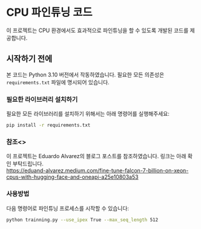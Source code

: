 # CPU 파인튜닝 코드

이 프로젝트는 CPU 환경에서도 효과적으로 파인튜닝을 할 수 있도록 개발된 코드를 제공합니다. 

## 시작하기 전에

본 코드는 Python 3.10 버전에서 작동하였습니다. 필요한 모든 의존성은 `requirements.txt` 파일에 명시되어 있습니다.

### 필요한 라이브러리 설치하기

필요한 모든 라이브러리를 설치하기 위해서는 아래 명령어를 실행해주세요:

```bash
pip install -r requirements.txt
```

### 참조<>
이 프로젝트는 Eduardo Alvarez의 블로그 포스트를 참조하였습니다. 링크는 아래 확인 부탁드립니다.<br/>
https://eduand-alvarez.medium.com/fine-tune-falcon-7-billion-on-xeon-cpus-with-hugging-face-and-oneapi-a25e10803a53

### 사용방법

다음 명령어로 파인튜닝 프로세스를 시작할 수 있습니다:

```bash
python trainning.py --use_ipex True --max_seq_length 512
```

